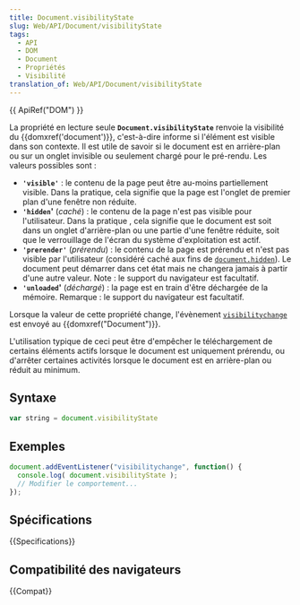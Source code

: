 ```yaml
---
title: Document.visibilityState
slug: Web/API/Document/visibilityState
tags:
  - API
  - DOM
  - Document
  - Propriétés
  - Visibilité
translation_of: Web/API/Document/visibilityState
---
```

{{ ApiRef("DOM") }}

La propriété en lecture seule **`Document.visibilityState`** renvoie la visibilité du {{domxref('document')}}, c'est-à-dire informe si l'élément est visible dans son contexte. Il est utile de savoir si le document est en arrière-plan ou sur un onglet invisible ou seulement chargé pour le pré-rendu. Les valeurs possibles sont :

- **`'visible'`** : le contenu de la page peut être au-moins partiellement visible. Dans la pratique, cela signifie que la page est l'onglet de premier plan d'une fenêtre non réduite.
- **`'hidden`'** (_caché_) : le contenu de la page n'est pas visible pour l'utilisateur. Dans la pratique , cela signifie que le document est soit dans un onglet d'arrière-plan ou une partie d'une fenêtre réduite, soit que le verrouillage de l'écran du système d'exploitation est actif.
- **`'prerender'`** (_prérendu_) : le contenu de la page est prérendu et n'est pas visible par l'utilisateur (considéré caché aux fins de [`document.hidden`](/fr/docs/Web/API/Document/hidden)). Le document peut démarrer dans cet état mais ne changera jamais à partir d'une autre valeur. Note : le support du navigateur est facultatif.
- **`'unloaded`'** (_déchargé_) : la page est en train d'être déchargée de la mémoire. Remarque : le support du navigateur est facultatif.

Lorsque la valeur de cette propriété change, l'évènement [`visibilitychange`](/fr/docs/Web/API/Document/visibilitychange_event) est envoyé au {{domxref("Document")}}.

L'utilisation typique de ceci peut être d'empêcher le téléchargement de certains éléments actifs lorsque le document est uniquement prérendu, ou d'arrêter certaines activités lorsque le document est en arrière-plan ou réduit au minimum.

## Syntaxe

```js
var string = document.visibilityState
```

## Exemples

```js
document.addEventListener("visibilitychange", function() {
  console.log( document.visibilityState );
  // Modifier le comportement...
});
```

## Spécifications

{{Specifications}}

## Compatibilité des navigateurs

{{Compat}}
